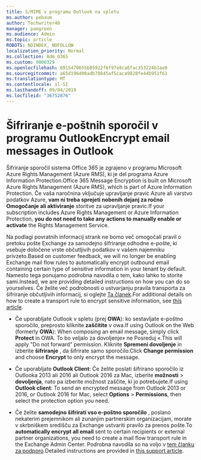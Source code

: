 ```yaml
---
title: S/MIME v programu Outlook na spletu
ms.author: pebaum
author: Techwriter40
manager: pamgreen
ms.audience: Admin
ms.topic: article
ROBOTS: NOINDEX, NOFOLLOW
localization_priority: Normal
ms.collection: Adm_O365
ms.custom: 9000329
ms.openlocfilehash: 6915470655b85922f6f97e8ca6fac353224b1ae0
ms.sourcegitcommit: a65d196d00adb70045af5caca9828fe44b951f61
ms.translationtype: MT
ms.contentlocale: sl-SI
ms.lasthandoff: 09/04/2019
ms.locfileid: "36752876"
---
```

# <a name="encrypt-email-messages-in-outlook"></a><span data-ttu-id="25ce0-102">Šifriranje e-poštnih sporočil v programu Outlook</span><span class="sxs-lookup"><span data-stu-id="25ce0-102">Encrypt email messages in Outlook</span></span>

<span data-ttu-id="25ce0-103">Šifriranje sporočil sistema Office 365 je zgrajeno v programu Microsoft Azure Rights Management (Azure RMS), ki je del programa Azure Information Protection.</span><span class="sxs-lookup"><span data-stu-id="25ce0-103">Office 365 Message Encryption is built on Microsoft Azure Rights Management (Azure RMS), which is part of Azure Information Protection.</span></span> <span data-ttu-id="25ce0-104">Če vaša naročnina vključuje upravljanje pravic Azure ali varstvo podatkov Azure, **vam ni treba sprejeti nobenih dejanj za ročno Omogočanje ali aktiviranje** storitve za upravljanje pravic.</span><span class="sxs-lookup"><span data-stu-id="25ce0-104">If your subscription includes Azure Rights Management or Azure Information Protection, **you do not need to take any actions to manually enable or activate** the Rights Management Service.</span></span>

<span data-ttu-id="25ce0-105">Na podlagi povratnih informacij strank ne bomo več omogočali pravil o pretoku pošte Exchange za samodejno šifriranje odhodne e-pošte, ki vsebuje določene vrste občutljivih podatkov v vašem najemniku privzeto.</span><span class="sxs-lookup"><span data-stu-id="25ce0-105">Based on customer feedback, we will no longer be enabling Exchange mail flow rules to automatically encrypt outbound email containing certain type of sensitive information in your tenant by default.</span></span> <span data-ttu-id="25ce0-106">Namesto tega ponujamo podrobna navodila o tem, kako lahko to storite sami.</span><span class="sxs-lookup"><span data-stu-id="25ce0-106">Instead, we are providing detailed instructions on how you can do so yourselves.</span></span> <span data-ttu-id="25ce0-107">Če želite več podrobnosti o ustvarjanju pravila transporta za šifriranje občutljivih informacij, si oglejte [Ta članek](https://aka.ms/OmeEtr).</span><span class="sxs-lookup"><span data-stu-id="25ce0-107">For additional details on how to create a transport rule to encrypt sensitive information, see [this article](https://aka.ms/OmeEtr).</span></span>

- <span data-ttu-id="25ce0-108">Če uporabljate Outlook v spletu (prej **OWA**): ko sestavljate e-poštno sporočilo, preprosto kliknite **zaščitite** v owa.</span><span class="sxs-lookup"><span data-stu-id="25ce0-108">If using Outlook on the Web (formerly **OWA**): When composing an email message, simply click **Protect** in OWA.</span></span> <span data-ttu-id="25ce0-109">To bo veljalo za dovoljenje» ne Posreduj «.</span><span class="sxs-lookup"><span data-stu-id="25ce0-109">This will apply "Do not forward" permission.</span></span> <span data-ttu-id="25ce0-110">Kliknite **Spremeni dovoljenje** in izberite **šifriranje** , da šifrirate samo sporočilo.</span><span class="sxs-lookup"><span data-stu-id="25ce0-110">Click **Change permission** and choose **Encrypt** to only encrypt the message.</span></span>

- <span data-ttu-id="25ce0-111">Če uporabljate **Outlook Client**: Če želite poslati šifrirano sporočilo iz Outlooka 2013 ali 2016 ali Outlook 2016 za Mac, izberite **možnosti** > **dovoljenja**, nato pa izberite možnost zaščite, ki jo potrebujete.</span><span class="sxs-lookup"><span data-stu-id="25ce0-111">If using **Outlook client**: To send an encrypted message from Outlook 2013 or 2016, or Outlook 2016 for Mac, select **Options** > **Permissions**, then select the protection option you need.</span></span>

- <span data-ttu-id="25ce0-112">Če želite **samodejno šifrirati vso e-poštno sporočilo** , poslano nekaterim prejemnikom ali zunanjim partnerskim organizacijam, morate v skrbniškem središču za Exchange ustvariti pravilo za prenos pošte.</span><span class="sxs-lookup"><span data-stu-id="25ce0-112">To **automatically encrypt all email** sent to certain recipients or external partner organizations, you need to create a mail flow transport rule in the Exchange Admin Center.</span></span> <span data-ttu-id="25ce0-113">Podrobna navodila so na voljo v [tem članku za podporo](https://docs.microsoft.com/office365/securitycompliance/define-mail-flow-rules-to-encrypt-email#create-a-mail-flow-rule-to-encrypt-email-messages-with-the-new-ome-capabilities).</span><span class="sxs-lookup"><span data-stu-id="25ce0-113">Detailed instructions are provided in [this support article](https://docs.microsoft.com/office365/securitycompliance/define-mail-flow-rules-to-encrypt-email#create-a-mail-flow-rule-to-encrypt-email-messages-with-the-new-ome-capabilities).</span></span>

